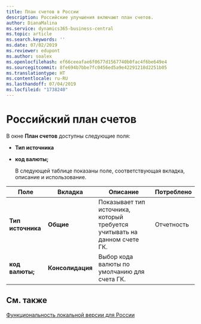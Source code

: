 ```yaml
---
title: План счетов в России
description: Российские улучшения включают план счетов.
author: DianaMalina
ms.service: dynamics365-business-central
ms.topic: article
ms.search.keywords: ''
ms.date: 07/02/2019
ms.reviewer: edupont
ms.author: soalex
ms.openlocfilehash: ef66ceeafae6f0677d1567740b0fac4f6be649e4
ms.sourcegitcommit: 8fe694b7bbe7fc0456ed5a9e42291218d2251b05
ms.translationtype: HT
ms.contentlocale: ru-RU
ms.lasthandoff: 07/04/2019
ms.locfileid: "1738240"
---
```

# <a name="russian-chart-of-accounts"></a>Российский план счетов

В окне **План счетов** доступны следующие поля: 

- **Тип источника**

- **код валюты;**

  В следующей таблице показаны поле, соответствующая вкладка, описание и использование.

| Поле             | Вкладка               | Описание            | Потреблено    |
| ----------------- | ----------------- | ---------------------- |--------- |
| **Тип источника**   | **Общие**       | Показывает тип источника, который требуется учитывать на данном счете ГК. | Отчетность |
| **код валюты;** | **Консолидация** | Выбор кода валюты по умолчанию для счета ГК. |           |

## <a name="see-also"></a>См. также

[Функциональность локальной версии для России](russia-local-functionality.md)  
